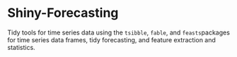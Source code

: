 # Shiny-Forecasting
Tidy tools for time series data using the `tsibble`, `fable`, and `feasts`packages for time series data frames, tidy forecasting, and feature extraction and statistics.
